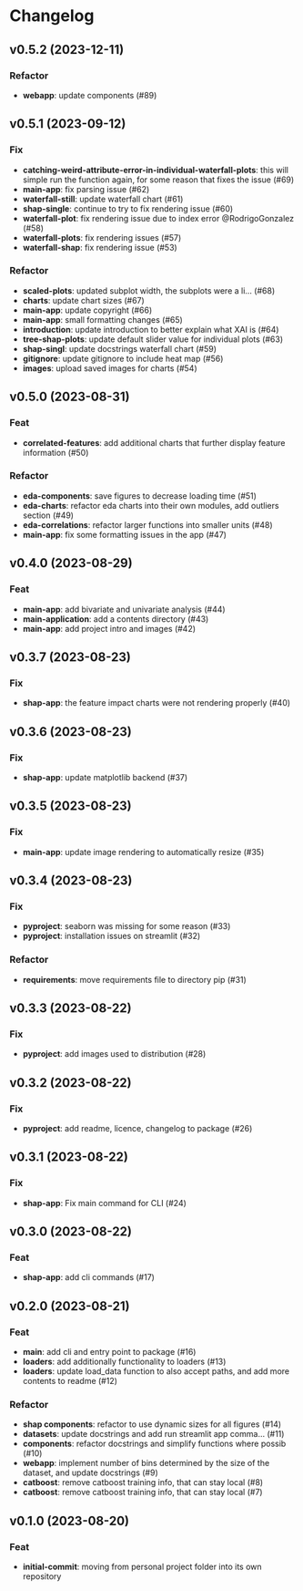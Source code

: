 # Changelog

<!--next-version-placeholder-->

## v0.5.2 (2023-12-11)

### Refactor

- **webapp**: update components (#89)

## v0.5.1 (2023-09-12)

### Fix

- **catching-weird-attribute-error-in-individual-waterfall-plots**: this will simple run the function again, for some reason that fixes the issue (#69)
- **main-app**: fix parsing issue (#62)
- **waterfall-still**: update waterfall chart (#61)
- **shap-single**: continue to try to fix rendering issue (#60)
- **waterfall-plot**: fix rendering issue due to index error  @RodrigoGonzalez (#58)
- **waterfall-plots**: fix rendering issues (#57)
- **waterfall-shap**: fix rendering issue (#53)

### Refactor

- **scaled-plots**: updated subplot width, the subplots were a li… (#68)
- **charts**: update chart sizes (#67)
- **main-app**: update copyright (#66)
- **main-app**: small formatting changes (#65)
- **introduction**: update introduction to better explain what XAI is (#64)
- **tree-shap-plots**: update default slider value for individual plots (#63)
- **shap-singl**: update docstrings waterfall chart (#59)
- **gitignore**: update gitignore to include heat map (#56)
- **images**: upload saved images for charts (#54)

## v0.5.0 (2023-08-31)

### Feat

- **correlated-features**: add additional charts that further display feature information (#50)

### Refactor

- **eda-components**: save figures to decrease loading time (#51)
- **eda-charts**: refactor eda charts into their own modules, add outliers section (#49)
- **eda-correlations**: refactor larger functions into smaller units (#48)
- **main-app**: fix some formatting issues in the app (#47)

## v0.4.0 (2023-08-29)

### Feat

- **main-app**: add bivariate and univariate analysis (#44)
- **main-application**: add a contents directory (#43)
- **main-app**: add project intro and images (#42)

## v0.3.7 (2023-08-23)

### Fix

- **shap-app**: the feature impact charts were not rendering properly (#40)

## v0.3.6 (2023-08-23)

### Fix

- **shap-app**: update matplotlib backend (#37)

## v0.3.5 (2023-08-23)

### Fix

- **main-app**: update image rendering to automatically resize (#35)

## v0.3.4 (2023-08-23)

### Fix

- **pyproject**: seaborn was missing for some reason (#33)
- **pyproject**: installation issues on streamlit (#32)

### Refactor

- **requirements**: move requirements file to directory pip (#31)

## v0.3.3 (2023-08-22)

### Fix

- **pyproject**: add images used to distribution (#28)

## v0.3.2 (2023-08-22)

### Fix

- **pyproject**: add readme, licence, changelog to package (#26)

## v0.3.1 (2023-08-22)

### Fix

- **shap-app**: Fix main command for CLI (#24)

## v0.3.0 (2023-08-22)

### Feat

- **shap-app**: add cli commands (#17)

## v0.2.0 (2023-08-21)

### Feat

- **main**: add cli and entry point to package (#16)
- **loaders**: add additionally functionality to loaders (#13)
- **loaders**: update load_data function to also accept paths, and add more contents to readme (#12)

### Refactor

- **shap components**: refactor to use dynamic sizes for all figures (#14)
- **datasets**: update docstrings and add run streamlit app comma… (#11)
- **components**: refactor docstrings and simplify functions where possib (#10)
- **webapp**: implement number of bins determined by the size of the dataset, and update docstrings (#9)
- **catboost**: remove catboost training info, that can stay local (#8)
- **catboost**: remove catboost training info, that can stay local (#7)

## v0.1.0 (2023-08-20)

### Feat

- **initial-commit**: moving from personal project folder into its own repository
